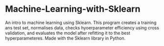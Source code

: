 # Machine-Learning-with-Sklearn
An intro to machine learning using Sklearn. This program creates a training ans test set, normalises data,
checks hyoerparameter efficiency using cross validation, and evaluates the model after refitting it to the best hyperparameteres.
Made with the Sklearn library in Python.
